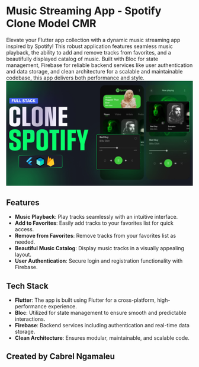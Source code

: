 # Music Streaming App - Spotify Clone Model CMR

Elevate your Flutter app collection with a dynamic music streaming app inspired by Spotify! This robust application features seamless music playback, the ability to add and remove tracks from favorites, and a beautifully displayed catalog of music. Built with Bloc for state management, Firebase for reliable backend services like user authentication and data storage, and clean architecture for a scalable and maintainable codebase, this app delivers both performance and style.
![Alt text](https://github.com/cabrelngamaleu/Spotify_Clone-Mobile/blob/829468126151538b5ec29811c55a62105ee45d3e/screenshot.jpg)

## Features

- **Music Playback**: Play tracks seamlessly with an intuitive interface.
- **Add to Favorites**: Easily add tracks to your favorites list for quick access.
- **Remove from Favorites**: Remove tracks from your favorites list as needed.
- **Beautiful Music Catalog**: Display music tracks in a visually appealing layout.
- **User Authentication**: Secure login and registration functionality with Firebase.

## Tech Stack

- **Flutter**: The app is built using Flutter for a cross-platform, high-performance experience.
- **Bloc**: Utilized for state management to ensure smooth and predictable interactions.
- **Firebase**: Backend services including authentication and real-time data storage.
- **Clean Architecture**: Ensures modular, maintainable, and scalable code.

## Created by Cabrel Ngamaleu
